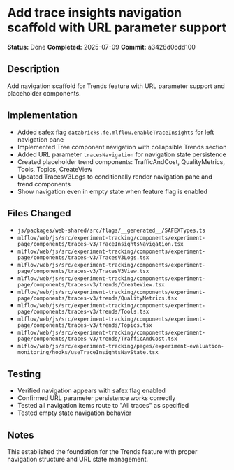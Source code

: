 # Add trace insights navigation scaffold with URL parameter support

**Status:** Done
**Completed:** 2025-07-09
**Commit:** a3428d0cdd100

## Description
Add navigation scaffold for Trends feature with URL parameter support and placeholder components.

## Implementation
- Added safex flag `databricks.fe.mlflow.enableTraceInsights` for left navigation pane
- Implemented Tree component navigation with collapsible Trends section
- Added URL parameter `tracesNavigation` for navigation state persistence
- Created placeholder trend components: TrafficAndCost, QualityMetrics, Tools, Topics, CreateView
- Updated TracesV3Logs to conditionally render navigation pane and trend components
- Show navigation even in empty state when feature flag is enabled

## Files Changed
- `js/packages/web-shared/src/flags/__generated__/SAFEXTypes.ts`
- `mlflow/web/js/src/experiment-tracking/components/experiment-page/components/traces-v3/TraceInsightsNavigation.tsx`
- `mlflow/web/js/src/experiment-tracking/components/experiment-page/components/traces-v3/TracesV3Logs.tsx`
- `mlflow/web/js/src/experiment-tracking/components/experiment-page/components/traces-v3/TracesV3View.tsx`
- `mlflow/web/js/src/experiment-tracking/components/experiment-page/components/traces-v3/trends/CreateView.tsx`
- `mlflow/web/js/src/experiment-tracking/components/experiment-page/components/traces-v3/trends/QualityMetrics.tsx`
- `mlflow/web/js/src/experiment-tracking/components/experiment-page/components/traces-v3/trends/Tools.tsx`
- `mlflow/web/js/src/experiment-tracking/components/experiment-page/components/traces-v3/trends/Topics.tsx`
- `mlflow/web/js/src/experiment-tracking/components/experiment-page/components/traces-v3/trends/TrafficAndCost.tsx`
- `mlflow/web/js/src/experiment-tracking/pages/experiment-evaluation-monitoring/hooks/useTraceInsightsNavState.tsx`

## Testing
- Verified navigation appears with safex flag enabled
- Confirmed URL parameter persistence works correctly
- Tested all navigation items route to "All traces" as specified
- Tested empty state navigation behavior

## Notes
This established the foundation for the Trends feature with proper navigation structure and URL state management.